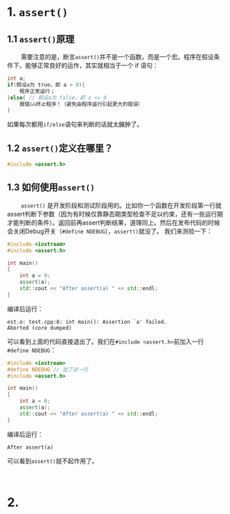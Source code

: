 # 1. `assert()`
## 1.1 `assert()`原理
&emsp;&emsp; 需要注意的是，断言`assert()`并不是一个函数，而是一个宏。程序在假设条件下，能够正常良好的运作，其实就相当于一个 if 语句：
```cpp
int a;
if(假设a为 true，即 a > 0){
    程序正常运行；
}else{ // 假设a为 false，即 a <= 0
    报错&&终止程序！（避免由程序运行引起更大的错误）  
}
```
如果每次都用`if/else`语句来判断的话就太臃肿了。

## 1.2 `assert()`定义在哪里？
```cpp
#include <assert.h>
```

## 1.3 如何使用`assert()`
&emsp;&emsp; `assert()` 是开发阶段和测试阶段用的。比如你一个函数在开发阶段第一行就assert判断下参数（因为有时候仅靠静态期类型检查不足以约束，还有一些运行期才能判断的条件）。返回前再assert判断结果，道理同上。然后在发布代码的时候会关闭Debug开关（`#define NDEBUG`），`assert()`就没了。
我们来测验一下：
```cpp
#include <iostream>
#include <assert.h>

int main()
{
    int a = 0;
    assert(a);
    std::cout << "After assert(a) " << std::endl;
}
```
编译后运行：
```
est.o: test.cpp:8: int main(): Assertion `a' failed.
Aborted (core dumped)
```
可以看到上面的代码直接退出了。我们在`#include <assert.h>`前加入一行`#define NDEBUG`：
```cpp
#include <iostream>
#define NDEBUG // 加了这一行
#include <assert.h>

int main()
{
    int a = 0;
    assert(a);
    std::cout << "After assert(a) " << std::endl;
}
```
编译后运行：
```
After assert(a) 
```
可以看到`assert()`就不起作用了。






&emsp;
&emsp; 
# 2. 